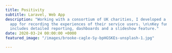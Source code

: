 ```yaml
---
title: Positivity
subtitle: Laravel, Web App
description: "Working with a consortium of UK charities, I developed a bespoke web
  app for recording the experiences of their service users. \n\nKey functionality
  includes detailed reporting, dashboards and a slideshow feature."
date: 2020-03-24 00:00:00 +0000
featured_image: "/images/brooke-cagle-Sy-bpHGSKEs-unsplash-1.jpg"

---
```

